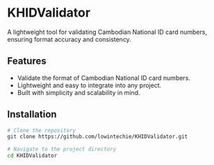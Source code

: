 # KHIDValidator

A lightweight tool for validating Cambodian National ID card numbers, ensuring format accuracy and consistency.

## Features
- Validate the format of Cambodian National ID card numbers.
- Lightweight and easy to integrate into any project.
- Built with simplicity and scalability in mind.

## Installation

```bash
# Clone the repository
git clone https://github.com/lowintechie/KHIDValidator.git

# Navigate to the project directory
cd KHIDValidator
